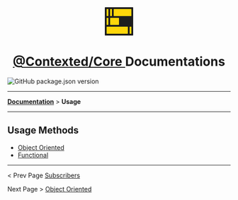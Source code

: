 <div align="center">
    <img alt="Contexted Logo" width="64" src="https://raw.githubusercontent.com/contexted-js/brand/master/dark/main-fill.svg">
    <h1>
		<a href="https://github.com/contexted-js/core">
        	@Contexted/Core
    	</a>
		<span>Documentations</span>
	</h1>
</div>

<img alt="GitHub package.json version" src="https://img.shields.io/github/package-json/v/contexted-js/core">

---

[**Documentation**](../README.md) > **Usage**

---

## Usage Methods

-   [Object Oriented](object-oriented.md)
-   [Functional](functional.md)

---

< Prev Page
[Subscribers](../concepts/subscribers.md)

Next Page >
[Object Oriented](object-oriented.md)
